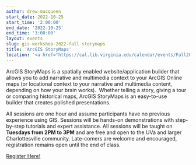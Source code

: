 ```yaml
---
author: drew-macqueen
start_date: 2022-10-25
start_time: '2:00:00'
end_date: '2022-10-25'
end_time: '3:00:00'
layout: events
slug: gis-workshop-2022-fall-storymaps
title: 'ArcGIS StoryMaps'
location: '<a href="https://cal.lib.virginia.edu/calendar/events/Fall2022GISWorkshop8">Register for Zoom Link</a>'
---
```


ArcGIS StoryMaps is a spatially enabled website/application builder that allows you to add narrative and multimedia context to your ArcGIS Online maps (or locational context to your narrative and multimedia content, depending on how your brain works).  Whether telling a story, giving a tour or comparing historical maps, ArcGIS StoryMaps is an easy-to-use builder that creates polished presentations.

All sessions are one hour and assume participants have no previous experience using GIS.  Sessions will be hands-on demonstrations with step-by-step tutorials and expert assistance.  All sessions will be taught on **Tuesdays from 2PM to 3PM** and are free and open to the UVa and larger Charlottesville community. Late-comers are welcome and encouraged, registration remains open until the end of class.

[Register Here!](https://cal.lib.virginia.edu/calendar/events/Fall2022GISWorkshop8)
